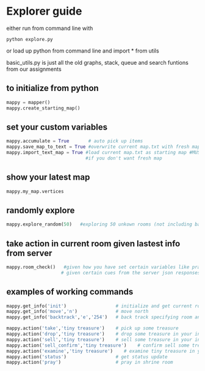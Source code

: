 # Explorer guide

either run from command line with 

```
python explore.py
```

or load up python from command line and import * from utils

basic_utils.py is just all the old graphs, stack, queue and search funtions from our assignments

## to initialize from python

```python
mappy = mapper()
mappy.create_starting_map()
```

## set your custom variables
```python
mappy.accumulate = True       # auto pick up items
mappy.save_map_to_text = True #overwrite current map.txt with fresh map.txt
mappy.import_text_map = True #load current map.txt as starting map #MUST BE DONE BEFORE create_starting_map
                             #if you don't want fresh map
```
## show your latest map
```python
mappy.my_map.vertices
```

## randomly explore

```python
mappy.explore_random(50)   #exploring 50 unkown rooms (not including backtracking)
```

## take action in current room given lastest info from server

```python
mappy.room_check()   #given how you have set certain variables like pray or accumulate will automate actions 
                    # given certain cues from the server json responses
```

## examples of working commands
```python
mappy.get_info('init')                  # initialize and get current room details
mappy.get_info('move','n')              # move north
mappy.get_info('backtrack','e','254')   # back track specifying room and direction

mappy.action('take','tiny treasure')    # pick up some treasure  
mappy.action('drop','tiny treasure')    # drop some treasure in your inventory
mappy.action('sell','tiny treasure')    # sell some treasure in your inventory
mappy.action('sell_confirm','tiny treasure')    # confirm sell some treasure in your inventory 
mappy.action('examine','tiny treasure')    # examine tiny treasure in your inventory
mappy.action('status')                  # get status update
mappy.action('pray')                    # pray in shrine room

```
